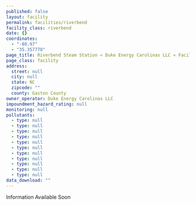 ```yaml
---
published: false
layout: facility
permalink: facilities/riverbend
facility_class: riverbend
date: {}
coordinates: 
  - "-80.97"
  - "35.357778"
page_title: Riverbend Steam Station « Duke Energy Carolinas LLC « Facilities
page_class: facility
address: 
  street: null
  city: null
  state: NC
  zipcode: ""
  county: Gaston County
owner_operator: Duke Energy Carolinas LLC
impoundment_hazard_rating: null
monitoring: null
pollutants: 
  - type: null
  - type: null
  - type: null
  - type: null
  - type: null
  - type: null
  - type: null
  - type: null
  - type: null
  - type: null
  - type: null
data_download: ""
---
```


Information Available Soon
